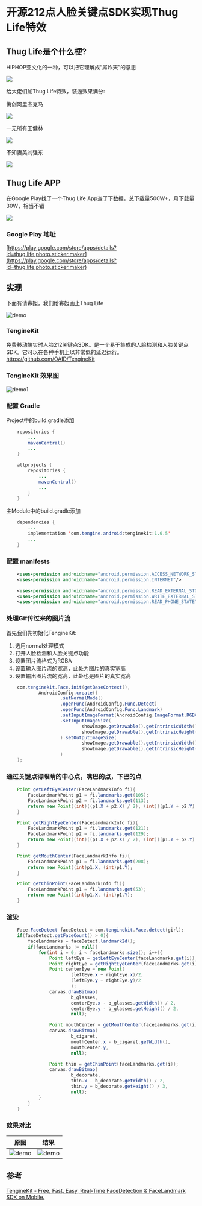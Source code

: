 # 开源212点人脸关键点SDK实现Thug Life特效

## Thug Life是个什么梗?
HIPHOP亚文化的一种，可以把它理解成“屌炸天”的意思

![](./imgs/thuglife1.jpg)

给大佬们加Thug Life特效，装逼效果满分:

悔创阿里杰克马

![](./imgs/thuglife2.gif)

一无所有王健林

![](./imgs/thuglife3.gif)

不知妻美刘强东

![](./imgs/thuglife4.gif)

## Thug Life APP

在Google Play找了一个Thug Life App查了下数据，总下载量500W+，月下载量30W，相当不错

![](./imgs/thug_life_maker.png)

### Google Play 地址
[https://play.google.com/store/apps/details?id=thug.life.photo.sticker.maker](https://play.google.com/store/apps/details?id=thug.life.photo.sticker.maker)

## 实现

下面有请寡姐，我们给寡姐画上Thug Life

![demo](./imgs/girl.jpeg "demo")

### TengineKit
免费移动端实时人脸212关键点SDK。是一个易于集成的人脸检测和人脸关键点SDK。它可以在各种手机上以非常低的延迟运行。
<br>
https://github.com/OAID/TengineKit

### TengineKit 效果图
![demo1](./imgs/TengineKitDemo4.gif "Demo1")

### 配置 Gradle

Project中的build.gradle添加

```java
    repositories {
        ...
        mavenCentral()
        ...
    }

    allprojects {
        repositories {
            ...
            mavenCentral()
            ...
        }
    }
```

主Module中的build.gradle添加

```java
    dependencies {
        ...
        implementation 'com.tengine.android:tenginekit:1.0.5'
        ...
    }
```

### 配置 manifests

```xml
    <uses-permission android:name="android.permission.ACCESS_NETWORK_STATE" />
    <uses-permission android:name="android.permission.INTERNET"/>

    <uses-permission android:name="android.permission.READ_EXTERNAL_STORAGE"/>
    <uses-permission android:name="android.permission.WRITE_EXTERNAL_STORAGE"/>
    <uses-permission android:name="android.permission.READ_PHONE_STATE"/>
```

### 处理Gif传过来的图片流

首先我们先初始化TengineKit:
1. 选用normal处理模式
2. 打开人脸检测和人脸关键点功能
3. 设置图片流格式为RGBA
4. 设置输入图片流的宽高，此处为图片的真实宽高
5. 设置输出图片流的宽高，此处也是图片的真实宽高
```java
    com.tenginekit.Face.init(getBaseContext(),
            AndroidConfig.create()
                    .setNormalMode()
                    .openFunc(AndroidConfig.Func.Detect)
                    .openFunc(AndroidConfig.Func.Landmark)
                    .setInputImageFormat(AndroidConfig.ImageFormat.RGBA)
                    .setInputImageSize(
                            showImage.getDrawable().getIntrinsicWidth(),
                            showImage.getDrawable().getIntrinsicHeight()
                    ).setOutputImageSize(
                            showImage.getDrawable().getIntrinsicWidth(),
                            showImage.getDrawable().getIntrinsicHeight()
                    )
    );
```

### 通过关键点得眼睛的中心点，嘴巴的点，下巴的点

```java
    Point getLeftEyeCenter(FaceLandmarkInfo fi){
        FaceLandmarkPoint p1 = fi.landmarks.get(105);
        FaceLandmarkPoint p2 = fi.landmarks.get(113);
        return new Point((int)((p1.X + p2.X) / 2), (int)((p1.Y + p2.Y) / 2));
    }

    Point getRightEyeCenter(FaceLandmarkInfo fi){
        FaceLandmarkPoint p1 = fi.landmarks.get(121);
        FaceLandmarkPoint p2 = fi.landmarks.get(129);
        return new Point((int)((p1.X + p2.X) / 2), (int)((p1.Y + p2.Y) / 2));
    }

    Point getMouthCenter(FaceLandmarkInfo fi){
        FaceLandmarkPoint p1 = fi.landmarks.get(208);
        return new Point((int)p1.X, (int)p1.Y);
    }

    Point getChinPoint(FaceLandmarkInfo fi){
        FaceLandmarkPoint p1 = fi.landmarks.get(53);
        return new Point((int)p1.X, (int)p1.Y);
    }
```

### 渲染

```java
    Face.FaceDetect faceDetect = com.tenginekit.Face.detect(girl);
    if(faceDetect.getFaceCount() > 0){
        faceLandmarks = faceDetect.landmark2d();
        if(faceLandmarks != null){
            for(int i = 0; i < faceLandmarks.size(); i++){
                Point leftEye = getLeftEyeCenter(faceLandmarks.get(i));
                Point rightEye = getRightEyeCenter(faceLandmarks.get(i));
                Point centerEye = new Point(
                        (leftEye.x + rightEye.x)/2,
                        (leftEye.y + rightEye.y)/2
                        );
                canvas.drawBitmap(
                        b_glasses,
                        centerEye.x - b_glasses.getWidth() / 2,
                        centerEye.y - b_glasses.getHeight() / 2,
                        null);

                Point mouthCenter = getMouthCenter(faceLandmarks.get(i));
                canvas.drawBitmap(
                        b_cigaret,
                        mouthCenter.x - b_cigaret.getWidth(),
                        mouthCenter.y,
                        null);

                Point thin = getChinPoint(faceLandmarks.get(i));
                canvas.drawBitmap(
                        b_decorate,
                        thin.x - b_decorate.getWidth() / 2,
                        thin.y + b_decorate.getHeight() / 3,
                        null);
            }
        }
    }
```

### 效果对比

原图|结果
:--:|:--:
![demo](./imgs/girl.jpeg "demo") | ![demo](./imgs/girl.png "demo")

## 参考

[TengineKit - Free, Fast, Easy, Real-Time FaceDetection & FaceLandmark SDK on Mobile.](https://github.com/OAID/TengineKit)